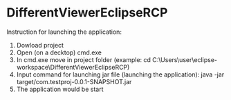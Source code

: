 # DifferentViewerEclipseRCP
Instruction for launching the application:
1) Dowload project
2) Open (on a decktop) cmd.exe
3) In cmd.exe move in project folder (example: cd C:\Users\user\eclipse-workspace\DifferentViewerEclipseRCP) 
4) Input command for launching jar file (launching the application): java -jar target/com.testproj-0.0.1-SNAPSHOT.jar
5) The application would be start
